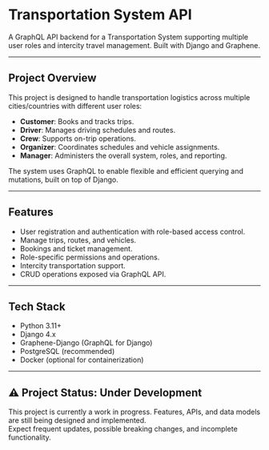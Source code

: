 
# Transportation System API

A GraphQL API backend for a Transportation System supporting multiple user roles and intercity travel management. Built with Django and Graphene.

---

## Project Overview

This project is designed to handle transportation logistics across multiple cities/countries with different user roles:

- **Customer**: Books and tracks trips.
- **Driver**: Manages driving schedules and routes.
- **Crew**: Supports on-trip operations.
- **Organizer**: Coordinates schedules and vehicle assignments.
- **Manager**: Administers the overall system, roles, and reporting.

The system uses GraphQL to enable flexible and efficient querying and mutations, built on top of Django.

---

## Features

- User registration and authentication with role-based access control.
- Manage trips, routes, and vehicles.
- Bookings and ticket management.
- Role-specific permissions and operations.
- Intercity transportation support.
- CRUD operations exposed via GraphQL API.

---

## Tech Stack

- Python 3.11+
- Django 4.x
- Graphene-Django (GraphQL for Django)
- PostgreSQL (recommended)
- Docker (optional for containerization)

---


## ⚠️ Project Status: Under Development

This project is currently a work in progress. Features, APIs, and data models are still being designed and implemented.  
Expect frequent updates, possible breaking changes, and incomplete functionality.  
